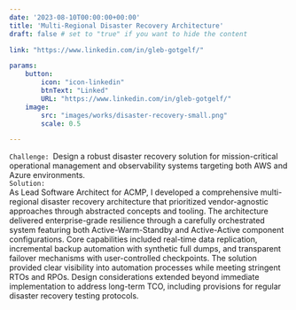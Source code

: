 ```yaml
---
date: '2023-08-10T00:00:00+00:00'
title: 'Multi-Regional Disaster Recovery Architecture'
draft: false # set to "true" if you want to hide the content 

link: "https://www.linkedin.com/in/gleb-gotgelf/"

params:
    button:
        icon: "icon-linkedin"
        btnText: "Linked"
        URL: "https://www.linkedin.com/in/gleb-gotgelf/"
    image:
        src: "images/works/disaster-recovery-small.png"
        scale: 0.5

---
```


<code>Challenge: </code>Design a robust disaster recovery solution for mission-critical operational management and observability systems targeting both AWS and Azure environments.<br/>
<code>Solution: </code>As Lead Software Architect for ACMP, I developed a comprehensive multi-regional disaster recovery architecture that prioritized vendor-agnostic approaches through abstracted concepts and tooling. The architecture delivered enterprise-grade resilience through a carefully orchestrated system featuring both Active-Warm-Standby and Active-Active component configurations. Core capabilities included real-time data replication, incremental backup automation with synthetic full dumps, and transparent failover mechanisms with user-controlled checkpoints. The solution provided clear visibility into automation processes while meeting stringent RTOs and RPOs. Design considerations extended beyond immediate implementation to address long-term TCO, including provisions for regular disaster recovery testing protocols.
